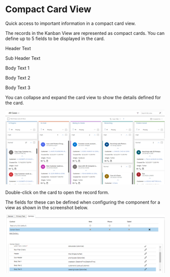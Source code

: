 # Compact Card View

Quick access to important information in a compact card view.

The records in the Kanban View are represented as compact cards. You can define up to 5 fields to be displayed in the card.

Header Text&#x20;

Sub Header Text&#x20;

Body Text 1&#x20;

Body Text 2&#x20;

Body Text 3&#x20;

You can collapse and expand the card view to show the details defined for the card.

![](<../../.gitbook/assets/Compact card.png>)

Double-click on the card to open the record form.&#x20;

The fields for these can be defined when configuring the component for a view as shown in the screenshot below.

![](<../../.gitbook/assets/1 (306).png>)
